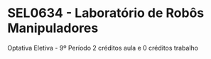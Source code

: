 # SEL0634 - Laboratório de Robôs Manipuladores
Optativa Eletiva - 9º Período
2 créditos aula e 0 créditos trabalho
